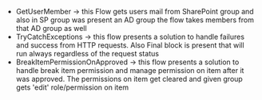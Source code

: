 - GetUserMember -> this Flow gets users mail from SharePoint group and also in SP group was present an AD group the flow takes members from that AD group as well
- TryCatchExceptions -> this flow presents a solution to handle failures and success from HTTP requests. Also Final block is present that will run always regardless of the request status
- BreakItemPermissionOnApproved -> this flow presents a solution to handle break item permission and manage permission on item after it was approved. The permissions on item get cleared and given group gets 'edit' role/permission on item